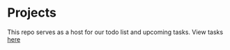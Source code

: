 # Projects

This repo serves as a host for our todo list and upcoming tasks. View tasks [here](https://github.com/vybetoken/projects/projects/2)

